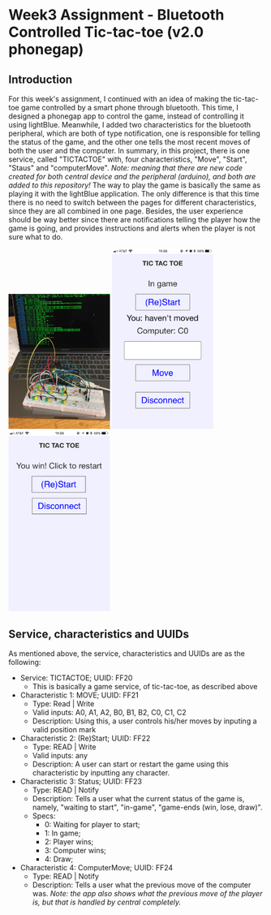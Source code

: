# Week3 Assignment - Bluetooth Controlled Tic-tac-toe (v2.0 phonegap)

## Introduction
For this week's assignment, I continued with an idea of making the tic-tac-toe game controlled by a smart phone through bluetooth. This time, I designed a phonegap app to control the game, instead of controlling it using lightBlue. Meanwhile, I added two characteristics for the bluetooth peripheral, which are both of type notification, one is responsible for telling the status of the game, and the other one tells the most recent moves of both the user and the computer. In summary, in this project, there is one service, called "TICTACTOE" with, four characteristics, "Move", "Start", "Staus" and "computerMove". *Note: meaning that there are new code created for both central device and the peripheral (arduino), and both are added to this repository!*
The way to play the game is basically the same as playing it with the lightBlue application. The only difference is that this time there is no need to switch between the pages for different characteristics, since they are all combined in one page. Besides, the user experience should be way better since there are notifications telling the player how the game is going, and provides instructions and alerts when the player is not sure what to do.

<img src="documentation/1.jpeg" alt="demo" width="200"/>
<img src="documentation/2.jpeg" alt="2" width="200"/>
<img src="documentation/3.jpeg" alt="3" width="200"/>

## Service, characteristics and UUIDs
As mentioned above, the service, characteristics and UUIDs are as the following:
- Service: TICTACTOE; UUID: FF20
	- This is basically a game service, of tic-tac-toe, as described above
- Characteristic 1: MOVE; UUID: FF21
	- Type: Read | Write
	- Valid inputs: A0, A1, A2, B0, B1, B2, C0, C1, C2
	- Description: Using this, a user controls his/her moves by inputing a valid position mark
- Characteristic 2: (Re)Start; UUID: FF22
	- Type: READ | Write
	- Valid inputs: any
	- Description: A user can start or restart the game using this characteristic by inputting any character.
- Characteristic 3: Status; UUID: FF23
	- Type: READ | Notify
	- Description: Tells a user what the current status of the game is, namely, "waiting to start", "in-game", "game-ends (win, lose, draw)".
    - Specs:
        - 0: Waiting for player to start;
        - 1: In game;
        - 2: Player wins;
        - 3: Computer wins;
        - 4: Draw;
- Characteristic 4: ComputerMove; UUID: FF24
	- Type: READ | Notify
	- Description: Tells a user what the previous move of the computer was. *Note: the app also shows what the previous move of the player is, but that is handled by central completely.*
